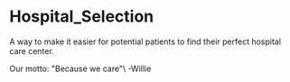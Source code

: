 # Hospital_Selection
A way to make it easier for potential patients to find their perfect hospital care center.

Our motto: 
"Because we care"\\
  -Willie
